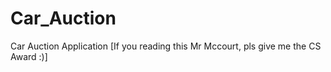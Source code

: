 # Car_Auction
Car Auction Application [If you reading this Mr Mccourt, pls give me the CS Award :)]
